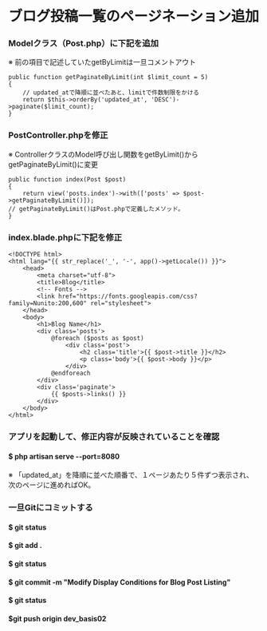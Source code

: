 # ブログ投稿一覧のページネーション追加

### Modelクラス（Post.php）に下記を追加
※ 前の項目で記述していたgetByLimitは一旦コメントアウト

    public function getPaginateByLimit(int $limit_count = 5)
    {
        // updated_atで降順に並べたあと、limitで件数制限をかける
        return $this->orderBy('updated_at', 'DESC')->paginate($limit_count);
    }

### PostController.phpを修正
※ ControllerクラスのModel呼び出し関数をgetByLimit()からgetPaginateByLimit()に変更

    public function index(Post $post)
    {
        return view('posts.index')->with(['posts' => $post->getPaginateByLimit()]);
    // getPaginateByLimit()はPost.phpで定義したメソッド。
    }

### index.blade.phpに下記を修正

    <!DOCTYPE html>
    <html lang="{{ str_replace('_', '-', app()->getLocale()) }}">
        <head>
            <meta charset="utf-8">
            <title>Blog</title>
            <!-- Fonts -->
            <link href="https://fonts.googleapis.com/css?family=Nunito:200,600" rel="stylesheet">
        </head>
        <body>
            <h1>Blog Name</h1>
            <div class='posts'>
                @foreach ($posts as $post)
                    <div class='post'>
                        <h2 class='title'>{{ $post->title }}</h2>
                        <p class='body'>{{ $post->body }}</p>
                    </div>
                @endforeach
            </div>
            <div class='paginate'>
                {{ $posts->links() }}
            </div>
        </body>
    </html>

### アプリを起動して、修正内容が反映されていることを確認
#### $ php artisan serve --port=8080
※ 「updated_at」を降順に並べた順番で、１ページあたり５件ずつ表示され、次のページに進めればOK。

### 一旦Gitにコミットする
#### $ git status
#### $ git add .
#### $ git status
#### $ git commit -m "Modify Display Conditions for Blog Post Listing"
#### $ git status
#### $git push origin dev_basis02